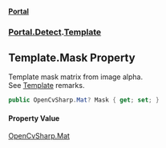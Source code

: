 #### [Portal](index.md 'index')
### [Portal.Detect](Portal.Detect.md 'Portal.Detect').[Template](Template.md 'Portal.Detect.Template')

## Template.Mask Property

Template mask matrix from image alpha. <br/> See [Template](Template.md 'Portal.Detect.Template') remarks.

```csharp
public OpenCvSharp.Mat? Mask { get; set; }
```

#### Property Value
[OpenCvSharp.Mat](https://docs.microsoft.com/en-us/dotnet/api/OpenCvSharp.Mat 'OpenCvSharp.Mat')